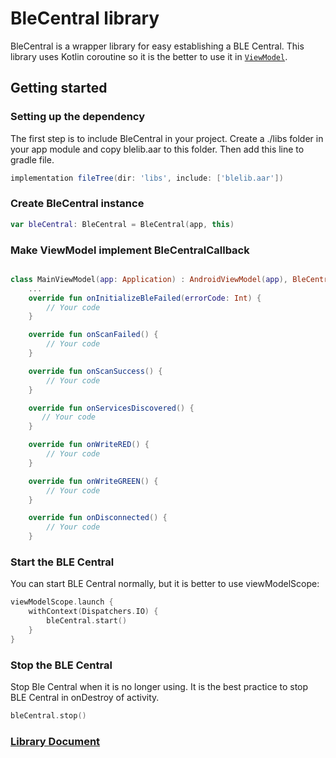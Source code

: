 # BleCentral library

BleCentral is a wrapper library for easy establishing a BLE Central. 
This library uses Kotlin coroutine so it is the better to use it in [`ViewModel`](https://developer.android.com/topic/libraries/architecture/viewmodel?gclid=CjwKCAjwwYP2BRBGEiwAkoBpApXMMi5ZjEaCjqBX-wOaZz3KlQLKL65x2fdPWHZTnpCY2QuHgVMUZBoCwS4QAvD_BwE&gclsrc=aw.ds).

## Getting started

### Setting up the dependency

The first step is to include BleCentral in your project. Create a ./libs folder in your app module and copy blelib.aar to this folder.
Then add this line to gradle file.

```groovy
implementation fileTree(dir: 'libs', include: ['blelib.aar'])
```

### Create BleCentral instance

```kotlin
var bleCentral: BleCentral = BleCentral(app, this)
```

### Make ViewModel implement BleCentralCallback

```kotlin

class MainViewModel(app: Application) : AndroidViewModel(app), BleCentralCallback {
    ...
    override fun onInitializeBleFailed(errorCode: Int) {
        // Your code
    }

    override fun onScanFailed() {
        // Your code
    }

    override fun onScanSuccess() {
        // Your code
    }

    override fun onServicesDiscovered() {
       // Your code
    }

    override fun onWriteRED() {
        // Your code
    }

    override fun onWriteGREEN() {
        // Your code
    }

    override fun onDisconnected() {
        // Your code
    }

```

### Start the BLE Central

You can start BLE Central normally, but it is better to use viewModelScope:

```kotlin
viewModelScope.launch {
    withContext(Dispatchers.IO) {
        bleCentral.start()
    }
}
```

### Stop the BLE Central

Stop Ble Central when it is no longer using. It is the best practice to stop BLE Central in onDestroy of activity.

```kotlin
bleCentral.stop()
```

### [Library Document](https://manhduy.github.io/android-blelib-docs/)
